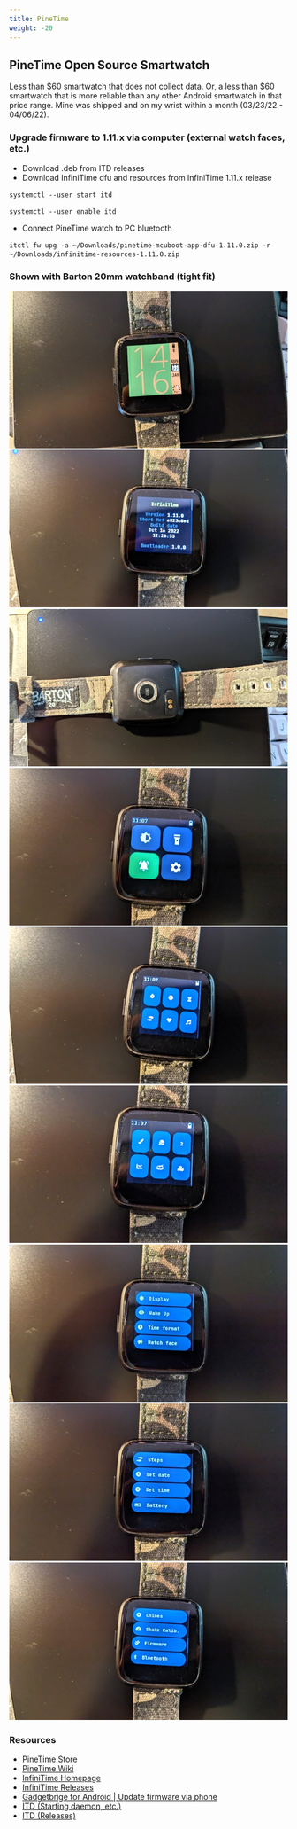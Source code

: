 ```yaml
---
title: PineTime
weight: -20
---
```


## PineTime Open Source Smartwatch
Less than $60 smartwatch that does not collect data. Or, a less than $60 smartwatch that is more reliable than any other Android smartwatch in that price range. Mine was shipped and on my wrist within a month (03/23/22 - 04/06/22).


### Upgrade firmware to 1.11.x via computer (external watch faces, etc.)
- Download .deb from ITD releases
- Download InfiniTime dfu and resources from InfiniTime 1.11.x release
```
systemctl --user start itd
```
```
systemctl --user enable itd
```
- Connect PineTime watch to PC bluetooth
```
itctl fw upg -a ~/Downloads/pinetime-mcuboot-app-dfu-1.11.0.zip -r ~/Downloads/infinitime-resources-1.11.0.zip
```


### Shown with Barton 20mm watchband (tight fit)

<div style="text-align: center;">
<img src="/Linux/Devices/images/pinetime_230122_front.jpg" title="PineTime - Front"/>
<img src="/Linux/Devices/images/pinetime_230122_version.jpg" title="PineTime - Firmware Version"/>
<img src="/Linux/Devices/images/pinetime_230122_back.jpg" title="PineTime - Back with Barton band"/>
<img src="/Linux/Devices/images/pinetime_230122_main.jpg" title="PineTime - Main Menu"/>
<img src="/Linux/Devices/images/pinetime_230122_apps_pg1.jpg" title="PineTime - Apps Page 1"/>
<img src="/Linux/Devices/images/pinetime_230122_apps_pg2.jpg" title="PineTime - Apps Page 2"/>
<img src="/Linux/Devices/images/pinetime_230122_settings_pg1.jpg" title="PineTime - Settings Page 1"/>
<img src="/Linux/Devices/images/pinetime_230122_settings_pg2.jpg" title="PineTime - Settings Page 2"/>
<img src="/Linux/Devices/images/pinetime_230122_settings_pg3.jpg" title="PineTime - Settings Page 3"/>
</div>


### Resources
- [PineTime Store](https://www.pine64.org/pinetime/)
- [PineTime Wiki](https://wiki.pine64.org/index.php/PineTime)
- [InfiniTime Homepage](https://infinitime.io/)
- [InfiniTime Releases](https://github.com/InfiniTimeOrg/InfiniTime/releases)
- [Gadgetbrige for Android | Update firmware via phone](https://www.gadgetbridge.org/)
- [ITD (Starting daemon, etc.)](https://gitea.arsenm.dev/Arsen6331/itd)
- [ITD (Releases)](https://gitea.arsenm.dev/Arsen6331/itd/releases)
